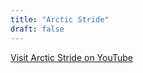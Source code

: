 ```yaml
---
title: "Arctic Stride"
draft: false
---
```


[Visit Arctic Stride on YouTube](https://www.youtube.com/@ArcticStride)

